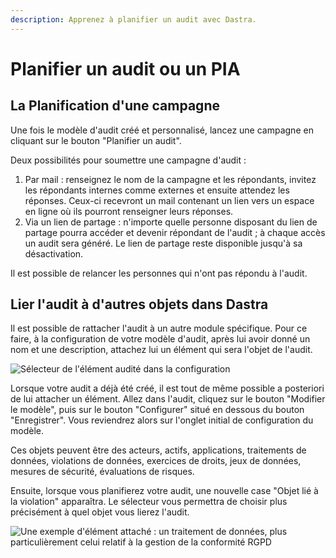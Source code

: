 ```yaml
---
description: Apprenez à planifier un audit avec Dastra.
---
```


# Planifier un audit ou un PIA

## La Planification d'une campagne

Une fois le modèle d'audit créé et personnalisé, lancez une campagne en cliquant sur le bouton "Planifier un audit".&#x20;

Deux possibilités pour soumettre une campagne d'audit :&#x20;

1. Par mail : renseignez le nom de la campagne et les répondants, invitez les répondants internes comme externes et ensuite attendez les réponses. Ceux-ci recevront un mail contenant un lien vers un espace en ligne où ils pourront renseigner leurs réponses.
2. Via un lien de partage : n'importe quelle personne disposant du lien de partage pourra accéder et devenir répondant de l'audit ; à chaque accès un audit sera généré. Le lien de partage reste disponible jusqu'à sa désactivation.

Il est possible de relancer les personnes qui n'ont pas répondu à l'audit.&#x20;

## Lier l'audit à d'autres objets dans Dastra

Il est possible de rattacher l'audit à un autre module spécifique. Pour ce faire, à la configuration de votre modèle d'audit, après lui avoir donné un nom et une description, attachez lui un élément qui sera l'objet de l'audit.&#x20;

![Sélecteur de l'élément audité dans la configuration](<../../.gitbook/assets/Capture web\_6-5-2022\_111340\_app.dastra.eu.jpeg>)

Lorsque votre audit a déjà été créé, il est tout de même possible a posteriori de lui attacher un élément. Allez dans l'audit, cliquez sur le bouton "Modifier le modèle", puis sur le bouton "Configurer" situé en dessous du bouton "Enregistrer". Vous reviendrez alors sur l'onglet initial de configuration du modèle.

Ces objets peuvent être des acteurs, actifs, applications, traitements de données, violations de données, exercices de droits, jeux de données, mesures de sécurité, évaluations de risques.&#x20;

Ensuite, lorsque vous planifierez votre audit, une nouvelle case "Objet lié à la violation" apparaîtra. Le sélecteur vous permettra de choisir plus précisément à quel objet vous lierez l'audit.&#x20;

![Une exemple d'élément attaché : un traitement de données, plus particulièrement celui relatif à la gestion de la conformité RGPD](<../../.gitbook/assets/Capture web\_6-5-2022\_11277\_app.dastra.eu.jpeg>)

